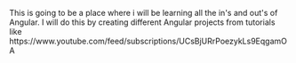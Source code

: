<p>This is going to be a place where i will be learning all the in's and out's of Angular. I will do this by creating different Angular projects from tutorials like https://www.youtube.com/feed/subscriptions/UCsBjURrPoezykLs9EqgamOA</p>
